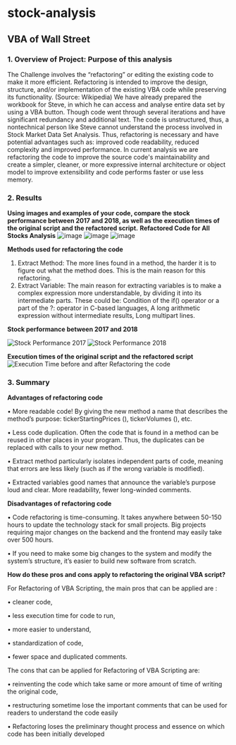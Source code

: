 # stock-analysis

## VBA of Wall Street

### 1. Overview of Project: Purpose of this analysis
The Challenge involves the “refactoring” or editing the existing code to make it more efficient. Refactoring is intended to improve the design, structure, and/or implementation of the existing VBA code while preserving its functionality. (Source: Wikipedia)
We have already prepared the workbook for Steve, in which he can access and analyse entire data set by using a VBA button. Though code went through several iterations and have significant redundancy and additional text. The code is unstructured, thus, a nontechnical person like Steve cannot understand the process involved in Stock Market Data Set Analysis.
Thus, refactoring is necessary and have potential advantages such as: improved code readability, reduced complexity and improved performance. In current analysis we are refactoring the code to improve the source code's maintainability and create a simpler, cleaner, or more expressive internal architecture or object model to improve extensibility and code performs faster or use less memory.

### 2. Results

**Using images and examples of your code, compare the stock performance between 2017 and 2018, as well as the execution times of the original script and the refactored script.**
**Refactored Code for All Stocks Analysis**
![image](https://user-images.githubusercontent.com/86085614/125226038-4da06700-e29e-11eb-86a6-6ad27582751c.png)
![image](https://user-images.githubusercontent.com/86085614/125226047-5002c100-e29e-11eb-8f8f-478ac18ef9bf.png)
![image](https://user-images.githubusercontent.com/86085614/125226062-58f39280-e29e-11eb-89c4-bdf277d4fe85.png)


**Methods used for refactoring the code**
1.	Extract Method: The more lines found in a method, the harder it is to figure out what the method does. This is the main reason for this refactoring. 
2.	Extract Variable: The main reason for extracting variables is to make a complex expression more understandable, by dividing it into its intermediate parts. These could be: Condition of the if() operator or a part of the ?: operator in C-based languages, A long arithmetic expression without intermediate results, Long multipart lines.

**Stock performance between 2017 and 2018**


![Stock Performance 2017](https://user-images.githubusercontent.com/86085614/125226083-64df5480-e29e-11eb-8e74-523ccac0fb40.png)
![Stock Performance 2018](https://user-images.githubusercontent.com/86085614/125226088-67da4500-e29e-11eb-8191-a740498c4efa.png)


**Execution times of the original script and the refactored script**
![Execution Time before and after Refactoring the code](https://user-images.githubusercontent.com/86085614/125226024-46795900-e29e-11eb-8258-0add42289550.png)


### 3. Summary

**Advantages of refactoring code**

•	More readable code! By giving the new method a name that describes the method’s purpose: tickerStartingPrices (), tickerVolumes (), etc.

•	Less code duplication. Often the code that is found in a method can be reused in other places in your program. Thus, the duplicates can be replaced with calls to your new method.

•	Extract method particularly isolates independent parts of code, meaning that errors are less likely (such as if the wrong variable is modified).

•	Extracted variables good names that announce the variable’s purpose loud and clear. More readability, fewer long-winded comments.

**Disadvantages of refactoring code**

•	Code refactoring is time-consuming. It takes anywhere between 50-150 hours to update the technology stack for small projects. Big projects requiring major changes on the backend and the frontend may easily take over 500 hours.

•	If you need to make some big changes to the system and modify the system’s structure, it’s easier to build new software from scratch.



**How do these pros and cons apply to refactoring the original VBA script?**

For Refactoring of VBA Scripting, the main pros that can be applied are : 

•	cleaner code, 

•	less execution time for code to run, 

•	more easier to understand, 

•	standardization of code, 

•	fewer space and duplicated comments.

The cons that can be applied for Refactoring of VBA Scripting are: 

•	reinventing the code which take same or more amount of time of writing the original code, 

•	restructuring sometime lose the important comments that can be used for readers to understand the code easily

•	Refactoring loses the preliminary thought process and essence on which code has been initially developed

